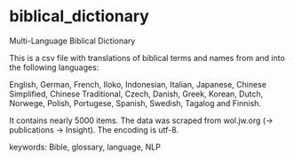 biblical_dictionary
===================

Multi-Language Biblical Dictionary  

This is a csv file with translations of biblical terms and names from and into the 
following languages:  

English, German, French, Iloko, Indonesian, Italian, Japanese, Chinese Simplified, Chinese Traditional, Czech, 
Danish, Greek, Korean, Dutch, Norwege, Polish, Portugese, Spanish, Swedish, Tagalog and Finnish.

It contains nearly 5000 items. The data was scraped from wol.jw.org (-> publications -> Insight). The encoding is utf-8. 


keywords: Bible, glossary, language, NLP
